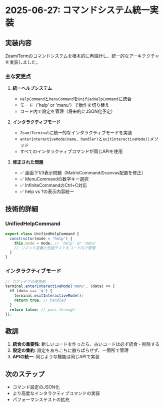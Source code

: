 # 2025-06-27: コマンドシステム統一実装

## 実装内容

ZeamiTermのコマンドシステムを根本的に再設計し、統一的なアーキテクチャを実装しました。

### 主な変更点

1. **統一ヘルプシステム**
   - `HelpCommand`と`MenuCommand`を`UnifiedHelpCommand`に統合
   - モード（'help' or 'menu'）で動作を切り替え
   - コード内で設定を管理（将来的にJSON化予定）

2. **インタラクティブモード**
   - `ZeamiTerminal`に統一的なインタラクティブモードを実装
   - `enterInteractiveMode(name, handler)`と`exitInteractiveMode()`メソッド
   - すべてのインタラクティブコマンドが同じAPIを使用

3. **修正された問題**
   - ✅ 画面下1/3表示問題（MatrixCommandのcanvas配置を修正）
   - ✅ MenuCommandの数字キー選択
   - ✅ InfiniteCommandのCtrl+C対応
   - ✅ help vs ?の表示内容統一

## 技術的詳細

### UnifiedHelpCommand
```javascript
export class UnifiedHelpCommand {
  constructor(mode = 'help') {
    this.mode = mode; // 'help' or 'menu'
    // コマンド定義と性能テストをコード内で管理
  }
}
```

### インタラクティブモード
```javascript
// コマンドでの使用例
terminal.enterInteractiveMode('menu', (data) => {
  if (data === 'q') {
    terminal.exitInteractiveMode();
    return true; // handled
  }
  return false; // pass through
});
```

## 教訓

1. **統合の重要性**: 新しいコードを作ったら、古いコードは必ず統合・削除する
2. **設定の集約**: 設定をあちこちに散らばらせず、一箇所で管理
3. **APIの統一**: 同じような機能は同じAPIで実装

## 次のステップ

- コマンド設定のJSON化
- より高度なインタラクティブコマンドの実装
- パフォーマンステストの拡充